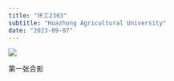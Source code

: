 ```yaml
---
title: "环工2303"
subtitle: "Huazhong Agricultural University"
date: "2023-09-07"
---
```


![](https://vnote-1251564393.cos.ap-chengdu.myqcloud.com/20230907195526.png)

第一张合影

